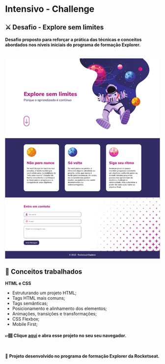 # Intensivo - Challenge

## ⚔️ **Desafio - Explore sem limites**

#### Desafio proposto para reforçar a prática das técnicas e conceitos abordados nos níveis iniciais do programa de formação Explorer.

</br>

<img align="center" src="./preview.png"/>

</br>

## 📝 **Conceitos trabalhados**

**HTML e CSS**

- Estruturando um projeto HTML;
- Tags HTML mais comuns;
- Tags semânticas;
- Posicionamento e alinhamento dos elementos;
- Animações, transições e transformações;
- CSS Flexbox;
- Mobile First;

#### 👉🏽 Clique **[aqui](https://eduardofariasdev.github.io/intensive-challenge/)** e abra esse projeto no seu seu navegador.

</br>

🚀 **Projeto desenvolvido no programa de formação Explorer da Rocketseat.**
